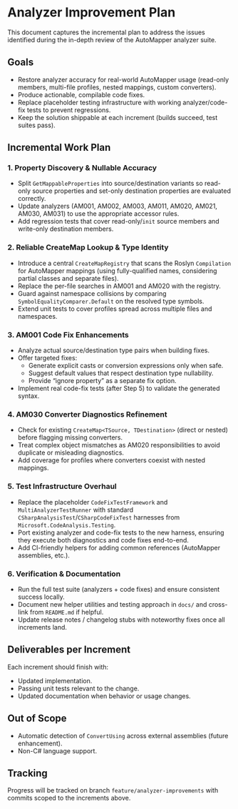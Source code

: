 # Analyzer Improvement Plan

This document captures the incremental plan to address the issues identified during the in-depth review of the AutoMapper analyzer suite.

## Goals
- Restore analyzer accuracy for real-world AutoMapper usage (read-only members, multi-file profiles, nested mappings, custom converters).
- Produce actionable, compilable code fixes.
- Replace placeholder testing infrastructure with working analyzer/code-fix tests to prevent regressions.
- Keep the solution shippable at each increment (builds succeed, test suites pass).

## Incremental Work Plan

### 1. Property Discovery & Nullable Accuracy
- Split `GetMappableProperties` into source/destination variants so read-only source properties and set-only destination properties are evaluated correctly.
- Update analyzers (AM001, AM002, AM003, AM011, AM020, AM021, AM030, AM031) to use the appropriate accessor rules.
- Add regression tests that cover read-only/`init` source members and write-only destination members.

### 2. Reliable CreateMap Lookup & Type Identity
- Introduce a central `CreateMapRegistry` that scans the Roslyn `Compilation` for AutoMapper mappings (using fully-qualified names, considering partial classes and separate files).
- Replace the per-file searches in AM001 and AM020 with the registry.
- Guard against namespace collisions by comparing `SymbolEqualityComparer.Default` on the resolved type symbols.
- Extend unit tests to cover profiles spread across multiple files and namespaces.

### 3. AM001 Code Fix Enhancements
- Analyze actual source/destination type pairs when building fixes.
- Offer targeted fixes:
  - Generate explicit casts or conversion expressions only when safe.
  - Suggest default values that respect destination type nullability.
  - Provide “ignore property” as a separate fix option.
- Implement real code-fix tests (after Step 5) to validate the generated syntax.

### 4. AM030 Converter Diagnostics Refinement
- Check for existing `CreateMap<TSource, TDestination>` (direct or nested) before flagging missing converters.
- Treat complex object mismatches as AM020 responsibilities to avoid duplicate or misleading diagnostics.
- Add coverage for profiles where converters coexist with nested mappings.

### 5. Test Infrastructure Overhaul
- Replace the placeholder `CodeFixTestFramework` and `MultiAnalyzerTestRunner` with standard `CSharpAnalysisTest`/`CSharpCodeFixTest` harnesses from `Microsoft.CodeAnalysis.Testing`.
- Port existing analyzer and code-fix tests to the new harness, ensuring they execute both diagnostics and code fixes end-to-end.
- Add CI-friendly helpers for adding common references (AutoMapper assemblies, etc.).

### 6. Verification & Documentation
- Run the full test suite (analyzers + code fixes) and ensure consistent success locally.
- Document new helper utilities and testing approach in `docs/` and cross-link from `README.md` if helpful.
- Update release notes / changelog stubs with noteworthy fixes once all increments land.

## Deliverables per Increment
Each increment should finish with:
- Updated implementation.
- Passing unit tests relevant to the change.
- Updated documentation when behavior or usage changes.

## Out of Scope
- Automatic detection of `ConvertUsing` across external assemblies (future enhancement).
- Non-C# language support.

## Tracking
Progress will be tracked on branch `feature/analyzer-improvements` with commits scoped to the increments above.
